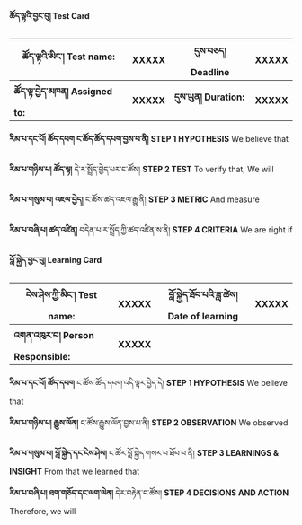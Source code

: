 ****ཚོད་ལྟའི་བྱང་བུ། Test Card****


| ཚོད་ལྟའི་མིང་། Test name: | XXXXX | དུས་བཅད། Deadline | XXXXX |
|----------|----------|----------|----------|
| **ཚོད་ལྟ་བྱེད་མཁན། Assigned to:** | **XXXXX** | **དུས་ཡུན། Duration:** | **XXXXX** |

**རིམ་པ་དང་པོ། ཚོད་དཔག ང་ཚོད་ཚོད་དཔག་བྱས་པ་ནི།**
****STEP 1 HYPOTHESIS**** We believe that

**རིམ་པ་གཉིས་པ། ཚོད་ལྟ།** དེ་ར་སྤྲོད་བྱེད་པར་ང་ཚོས།
**STEP 2 TEST** To verify that, We will

**རིམ་པ་གསུམ་པ། འཇལ་བྱེད།** ང་ཚོས་ཚད་འཇལ་རྒྱུ་ནི།
**STEP 3 METRIC** And measure

**རིམ་པ་བཞི་པ། ཚད་འཛིན།** བདེན་པ་ར་སྤྲོད་ཀྱི་ཚད་འཛིན་ས་ནི།
**STEP 4 CRITERIA** We are right if

**བློ་སྐྱེད་བྱང་བུ། Learning Card**

| ངེས་ཤེས་ཀྱི་མིང་། Test name: | XXXXX | བློ་སྐྱེད་ཐོབ་པའི་ཟླ་ཚེས། Date of learning | XXXXX |
|----------|----------|----------|----------|
| **འགན་འཁུར་བ། Person Responsible:** | **XXXXX** | 

**རིམ་པ་དང་པོ། ཚོད་དཔག** ང་ཚོས་ཚོད་དཔག་འདི་ལྟར་བྱེད་དེ།
**STEP 1 HYPOTHESIS** We believe that

**རིམ་པ་གཉིས་པ། རྒྱུས་ལོན།** ང་ཚོས་རྒྱུས་ལོན་བྱས་པ་ནི།
**STEP 2 OBSERVATION** We observed

**རིམ་པ་གསུམ་པ། བློ་སྐྱེད་དང་ངེས་ཤེས།** ང་ཚོར་བློ་སྐྱེད་གསར་པ་ཐོབ་པ་ནི།
**STEP 3 LEARNINGS & INSIGHT** From that we learned that

**རིམ་པ་བཞི་པ། ཐག་གཅོད་དང་ལག་ལེན།** དེར་བརྟེན་ང་ཚོས།
**STEP 4 DECISIONS AND ACTION** Therefore, we will


